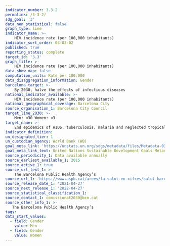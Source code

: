 ```yaml
---
indicator_number: 3.3.2
permalink: /3-3-2/
sdg_goal: '3'
data_non_statistical: false
graph_type: line
indicator_name: >-
    HIV incidence rate (per 100,000 inhabitants)
indicator_sort_order: 03-03-02
published: true
reporting_status: complete
target_id: '3.3'
graph_title: >-
    HIV incidence rate (per 100,000 inhabitants)
data_show_map: false
computation_units: Rate per 100,000
data_disaggregation_information: Gender
barcelona_target: >-
    By 2030, halve the effects of infectious diseases
national_indicator_available: >-
    HIV incidence rate (per 100,000 inhabitants)
national_geographical_coverage: Barcelona City 
source_organisation_1: Barcelona City Council
target_line_2030: >-
    Men: <30 Women: <3 
target_name: >-
    End epidemics of AIDS, tuberculosis, malaria and neglected tropical diseases, as well as combating hepatitis, water-borne diseases and other communicable diseases
indicator_definition:
un_designated_tier: 1
un_custodian_agency: World Bank (WB)
goal_meta_link: 'https://unstats.un.org/sdgs/metadata/files/Metadata-03-03-02.pdf'
goal_meta_link_text: United Nations Sustainable Development Goals Metadata (pdf 894kB)
source_periodicity_1: Data available annually
source_earliest_available_1: 2015
source_active_1: true
source_url_text_1: >-
    The Barcelona Public Health Agency’s 
source_url_1: 'https://www.aspb.cat/arees/la-salut-en-xifres/salut-barcelona/'
source_release_date_1: '2021-04-27'
source_next_release_1: '2022-04-27'
source_statistical_classification_1: 
source_contact_1: comissionat2030@bcn.cat
source_other_info_1: >-
   The Barcelona Public Health Agency’s 
tags:
data_start_values:
  - field: Gender
    value: Men
  - field: Gender  
    value: Women
---
```

